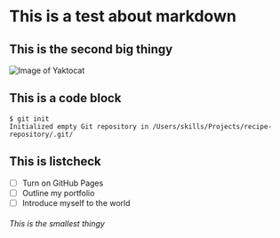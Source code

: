 # This is a test about markdown
## This is the second big thingy
![Image of Yaktocat](https://octodex.github.com/images/yaktocat.png)
## This is a code block
```
$ git init
Initialized empty Git repository in /Users/skills/Projects/recipe-repository/.git/
```
## This is listcheck
- [ ] Turn on GitHub Pages
- [ ] Outline my portfolio
- [ ] Introduce myself to the world
###### This is the smallest thingy
